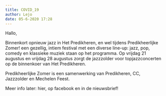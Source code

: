```yaml
---
title: COVID_19
author: Lejo
date: 05-6-2020 17:28
---
```


Hallo,

Binnenkort opnieuw jazz in Het Predikheren, en wel tijdens Predikheerlijke Zomer! een gezellig, intiem festival met een diverse line-up: jazz, pop, comedy en klassieke muziek staan op het programma. Op vrijdag 21 augustus en vrijdag 28 augustus zorgt de jazzzolder voor topjazzconcerten op de binnenkoer van Het Predikheren.

Predikheerlijke Zomer is een samenwerking van Predikheren, CC, Jazzzolder en Mechelen Feest.

Meer info later: hier, op facebook en in de nieuwsbrief!
